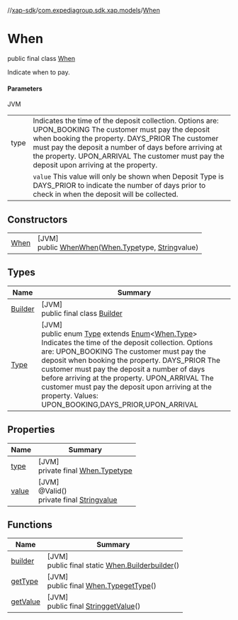//[xap-sdk](../../../index.md)/[com.expediagroup.sdk.xap.models](../index.md)/[When](index.md)

# When

public final class [When](index.md)

Indicate when to pay.

#### Parameters

JVM

| | |
|---|---|
| type | Indicates the time of the deposit collection. Options are: UPON_BOOKING The customer must pay the deposit when booking the property. DAYS_PRIOR The customer must pay the deposit a number of days before arriving at the property. UPON_ARRIVAL The customer must pay the deposit upon arriving at the property. |
|  | `value` This value will only be shown when Deposit Type is DAYS_PRIOR to indicate the number of days prior to check in when the deposit will be collected. |

## Constructors

| | |
|---|---|
| [When](-when.md) | [JVM]<br>public [When](index.md)[When](-when.md)([When.Type](-type/index.md)type, [String](https://docs.oracle.com/javase/8/docs/api/java/lang/String.html)value) |

## Types

| Name | Summary |
|---|---|
| [Builder](-builder/index.md) | [JVM]<br>public final class [Builder](-builder/index.md) |
| [Type](-type/index.md) | [JVM]<br>public enum [Type](-type/index.md) extends [Enum](https://docs.oracle.com/javase/8/docs/api/java/lang/Enum.html)&lt;[When.Type](-type/index.md)&gt;<br>Indicates the time of the deposit collection. Options are: UPON_BOOKING The customer must pay the deposit when booking the property. DAYS_PRIOR The customer must pay the deposit a number of days before arriving at the property. UPON_ARRIVAL The customer must pay the deposit upon arriving at the property. Values: UPON_BOOKING,DAYS_PRIOR,UPON_ARRIVAL |

## Properties

| Name | Summary |
|---|---|
| [type](index.md#-47401310%2FProperties%2F699445674) | [JVM]<br>private final [When.Type](-type/index.md)[type](index.md#-47401310%2FProperties%2F699445674) |
| [value](index.md#-544501139%2FProperties%2F699445674) | [JVM]<br>@Valid()<br>private final [String](https://docs.oracle.com/javase/8/docs/api/java/lang/String.html)[value](index.md#-544501139%2FProperties%2F699445674) |

## Functions

| Name | Summary |
|---|---|
| [builder](builder.md) | [JVM]<br>public final static [When.Builder](-builder/index.md)[builder](builder.md)() |
| [getType](get-type.md) | [JVM]<br>public final [When.Type](-type/index.md)[getType](get-type.md)() |
| [getValue](get-value.md) | [JVM]<br>public final [String](https://docs.oracle.com/javase/8/docs/api/java/lang/String.html)[getValue](get-value.md)() |

